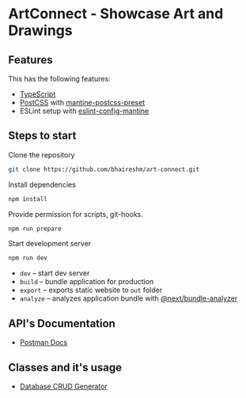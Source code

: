 # ArtConnect - Showcase Art and Drawings

## Features

This has the following features:

- [TypeScript](https://www.typescriptlang.org/)
- [PostCSS](https://postcss.org/) with [mantine-postcss-preset](https://mantine.dev/styles/postcss-preset)
- ESLint setup with [eslint-config-mantine](https://github.com/mantinedev/eslint-config-mantine)

## Steps to start

Clone the repository

```sh
git clone https://github.com/bhaireshm/art-connect.git
```

Install dependencies

```sh
npm install
```

Provide permission for scripts, git-hooks.

```sh
npm run prepare
```

Start development server

```bash
npm run dev
```

- `dev` – start dev server
- `build` – bundle application for production
- `export` – exports static website to `out` folder
- `analyze` – analyzes application bundle with [@next/bundle-analyzer](https://www.npmjs.com/package/@next/bundle-analyzer)

## API's Documentation

- [Postman Docs](https://documenter.getpostman.com/view/6552648/2sA3XLG4eV#intro)

## Classes and it's usage

- [Database CRUD Generator](./docs/db-crud-generator.md)
